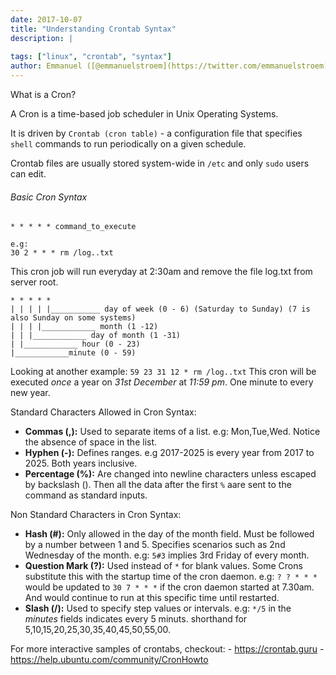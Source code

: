 ```yaml
---
date: 2017-10-07
title: "Understanding Crontab Syntax"
description: |
  
tags: ["linux", "crontab", "syntax"]
author: Emmanuel ([@emmanuelstroem](https://twitter.com/emmanuelstroem))
---
```


What is a Cron?

A Cron is a time-based job scheduler in Unix Operating Systems.

It is driven by ```Crontab (cron table)``` - a configuration file that specifies ```shell``` commands to run periodically on a given schedule.

Crontab files are usually stored system-wide in ```/etc``` and only ```sudo``` users can edit.

###### Basic Cron Syntax
    
    * * * * * command_to_execute
    
    e.g:
    30 2 * * * rm /log..txt

This cron job will run everyday at 2:30am and remove the file log.txt from server root.

    * * * * *
    | | | | |___________ day of week (0 - 6) (Saturday to Sunday) (7 is also Sunday on some systems)
    | | | |____________ month (1 -12)
    | | |____________ day of month (1 -31)
    | |____________ hour (0 - 23)
    |____________minute (0 - 59)
    

Looking at another example: ```59 23 31 12 * rm /log..txt```
This cron will be executed _once_ a year on _31st December_ at _11:59 pm_. One minute to every new year.

Standard Characters Allowed in Cron Syntax:
- **Commas (,):** Used to separate items of a list. e.g: Mon,Tue,Wed. Notice the absence of space in the list.
- **Hyphen (-):** Defines ranges. e.g 2017-2025 is every year from 2017 to 2025. Both years inclusive.
- **Percentage (%):** Are changed into newline characters unless escaped by backslash (\). Then all the data after the first ```%``` aare sent to the command as standard inputs.

Non Standard Characters in Cron Syntax:
- **Hash (#):** Only allowed in the day of the month field. Must be followed by a number between 1 and 5. Specifies scenarios such as 2nd Wednesday of the month.
e.g: ```5#3``` implies 3rd Friday of every month.
- **Question Mark (?):** Used instead of ```*``` for blank values. Some Crons substitute this with the startup time of the cron daemon. e.g: ```? ? * * *``` would be updated to ```30 7 * * *``` if the cron daemon started at 7.30am. And would continue to run at this specific time until restarted.
- **Slash (/):** Used to specify step values or intervals. e.g: ```*/5``` in the _minutes_ fields indicates every 5 minuts. shorthand for 5,10,15,20,25,30,35,40,45,50,55,00.

For more interactive samples of crontabs, checkout: 
    - https://crontab.guru 
    - https://help.ubuntu.com/community/CronHowto


<img src="http://eopio.com/view.gif?page=/understanding-cron-tab-syntax" alt="" style="display:none" hidden />
